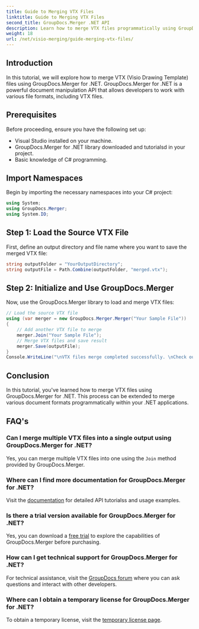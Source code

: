 ```yaml
---
title: Guide to Merging VTX Files
linktitle: Guide to Merging VTX Files
second_title: GroupDocs.Merger .NET API
description: Learn how to merge VTX files programmatically using GroupDocs.Merger for .NET. Step-by-step guide with code examples.
weight: 18
url: /net/visio-merging/guide-merging-vtx-files/
---
```

## Introduction
In this tutorial, we will explore how to merge VTX (Visio Drawing Template) files using GroupDocs.Merger for .NET. GroupDocs.Merger for .NET is a powerful document manipulation API that allows developers to work with various file formats, including VTX files.
## Prerequisites
Before proceeding, ensure you have the following set up:
- Visual Studio installed on your machine.
- GroupDocs.Merger for .NET library downloaded and tutorialsd in your project.
- Basic knowledge of C# programming.

## Import Namespaces
Begin by importing the necessary namespaces into your C# project:
```csharp
using System; 
using GroupDocs.Merger;
using System.IO;
```
## Step 1: Load the Source VTX File
First, define an output directory and file name where you want to save the merged VTX file:
```csharp
string outputFolder = "YourOutputDirectory";
string outputFile = Path.Combine(outputFolder, "merged.vtx");
```
## Step 2: Initialize and Use GroupDocs.Merger
Now, use the GroupDocs.Merger library to load and merge VTX files:
```csharp
// Load the source VTX file
using (var merger = new GroupDocs.Merger.Merger("Your Sample File"))
{
    // Add another VTX file to merge
    merger.Join("Your Sample File");
    // Merge VTX files and save result
    merger.Save(outputFile);
}
Console.WriteLine("\nVTX files merge completed successfully. \nCheck output in {0}", outputFolder);
```

## Conclusion
In this tutorial, you've learned how to merge VTX files using GroupDocs.Merger for .NET. This process can be extended to merge various document formats programmatically within your .NET applications.

## FAQ's
### Can I merge multiple VTX files into a single output using GroupDocs.Merger for .NET?
Yes, you can merge multiple VTX files into one using the `Join` method provided by GroupDocs.Merger.
### Where can I find more documentation for GroupDocs.Merger for .NET?
Visit the [documentation](https://tutorials.groupdocs.com/merger/net/) for detailed API tutorialss and usage examples.
### Is there a trial version available for GroupDocs.Merger for .NET?
Yes, you can download a [free trial](https://releases.groupdocs.com/) to explore the capabilities of GroupDocs.Merger before purchasing.
### How can I get technical support for GroupDocs.Merger for .NET?
For technical assistance, visit the [GroupDocs forum](https://forum.groupdocs.com/c/merger/32) where you can ask questions and interact with other developers.
### Where can I obtain a temporary license for GroupDocs.Merger for .NET?
To obtain a temporary license, visit the [temporary license page](https://purchase.groupdocs.com/temporary-license/).
